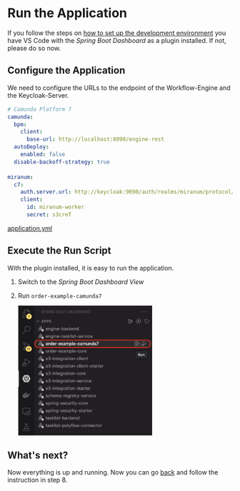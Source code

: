 # Run the Application

If you follow the steps on [how to set up the development environment](setup-project.md#2-install-vs-code-plugins) you have VS Code with the *Spring Boot Dashboard* as a plugin installed.
If not, please do so now.

## Configure the Application

We need to configure the URLs to the endpoint of the Workflow-Engine and the Keycloak-Server.

```yaml
# Camunda Platform 7
camunda:
  bpm:
    client:
      base-url: http://localhost:8090/engine-rest
  autoDeploy:
    enabled: false
  disable-backoff-strategy: true

miranum:
  c7:
    auth.server.url: http://keycloak:9090/auth/realms/miranum/protocol/openid-connect/token
    client:
      id: miranum-worker
      secret: s3creT
```

[application.yml](../order-example/order-example-camunda7/src/main/resources/application.yaml)

## Execute the Run Script

With the plugin installed, it is easy to run the application.

1. Switch to the *Spring Boot Dashboard View*
2. Run `order-example-camunda7`

    <img src="../images/run-application.png" alt="Run Spring Boot Application" width=300>

## What's next?

Now everything is up and running.
Now you can go [back](../README.md#getting-started) and follow the instruction in step 8.
